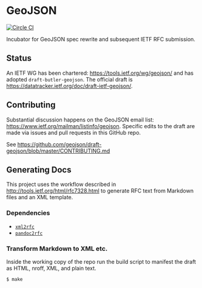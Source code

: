 # GeoJSON

[![Circle CI](https://circleci.com/gh/geojson/draft-geojson.svg?style=svg)](https://circleci.com/gh/geojson/draft-geojson)

Incubator for GeoJSON spec rewrite and subsequent IETF RFC submission.

## Status

An IETF WG has been chartered: https://tools.ietf.org/wg/geojson/ and has
adopted `draft-butler-geojson`. The official draft is
https://datatracker.ietf.org/doc/draft-ietf-geojson/.

## Contributing

Substantial discussion happens on the GeoJSON email list:
https://www.ietf.org/mailman/listinfo/geojson. Specific edits to the draft
are made via issues and pull requests in this GitHub repo.

See https://github.com/geojson/draft-geojson/blob/master/CONTRIBUTING.md

## Generating Docs

This project uses the workflow described in
http://tools.ietf.org/html/rfc7328.html to generate RFC text from Markdown
files and an XML template.

### Dependencies

 * [`xml2rfc`](https://pypi.python.org/pypi/xml2rfc/)
 * [`pandoc2rfc`](https://raw.github.com/miekg/pandoc2rfc/master/pandoc2rfc)

### Transform Markdown to XML etc.

Inside the working copy of the repo run the build script to manifest the draft
as HTML, nroff, XML, and plain text.

```bash
$ make
```
